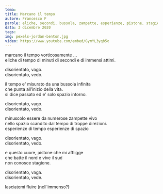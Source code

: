 ```yaml
---
tema:
title: Marcano il tempo
autore: Francesco P
parole: eliche, secondi, bussola, zampette, esperienze, pistone, stagione, fluire
data: 3 dicembre 2020
tags: 
img: pexels-jordan-benton.jpg
video: https://www.youtube.com/embed/GymYL3yqb5o
---
```





marcano il tempo vorticosamente ...  
eliche di tempo di minuti di secondi e di immensi attimi.

disorientato, vago.  
disorientato, vedo.

il tempo e' misurato da una bussola infinita  
che punta all'inizio della vita.  
si dice passato ed e' solo spazio intorno.

disorientato, vago.  
disorientato, vedo.

minuscolo essere da numerose zampette vivo  
nello spazio scandito dal tempo di troppe direzioni.  
esperienze di tempo esperienze di spazio

disorientato, vago.  
disorientato, vedo.

e questo cuore, pistone che mi affligge  
che batte il nord e vive il sud  
non conosce stagione.  

disorientato, vaga.  
disorientato, vede.

lasciatemi fluire (nell'immenso?)

